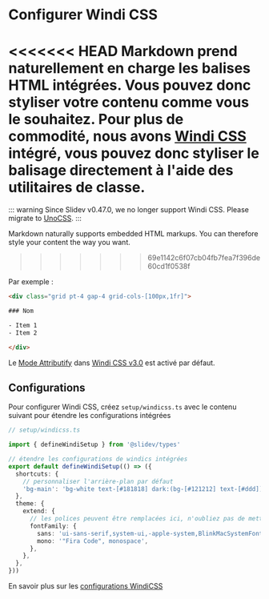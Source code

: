 # Configurer Windi CSS

<Environment type="node" />

<<<<<<< HEAD
Markdown prend naturellement en charge les balises HTML intégrées. Vous pouvez donc styliser votre contenu comme vous le souhaitez. Pour plus de commodité, nous avons [Windi CSS](https://github.com/windicss/windicss) intégré, vous pouvez donc styliser le balisage directement à l'aide des utilitaires de classe.
=======
::: warning
Since Slidev v0.47.0, we no longer support Windi CSS. Please migrate to [UnoCSS](/custom/config-unocss).
:::

Markdown naturally supports embedded HTML markups. You can therefore style your content the way you want.
>>>>>>> 69e1142c6f07cb04fb7fea7f396de60cd1f0538f

Par exemple :

```html
<div class="grid pt-4 gap-4 grid-cols-[100px,1fr]">

### Nom

- Item 1
- Item 2

</div>
```

Le [Mode Attributify](https://windicss.org/posts/v30.html#attributify-mode) dans [Windi CSS v3.0](https://windicss.org/posts/v30.html) est activé par défaut.

## Configurations

Pour configurer Windi CSS, créez `setup/windicss.ts` avec le contenu suivant pour étendre les configurations intégrées

```ts
// setup/windicss.ts

import { defineWindiSetup } from '@slidev/types'

// étendre les configurations de windics intégrées
export default defineWindiSetup(() => ({
  shortcuts: {
    // personnaliser l'arrière-plan par défaut
    'bg-main': 'bg-white text-[#181818] dark:(bg-[#121212] text-[#ddd])',
  },
  theme: {
    extend: {
      // les polices peuvent être remplacées ici, n'oubliez pas de mettre à jour les liens de polices Web dans `index.html`
      fontFamily: {
        sans: 'ui-sans-serif,system-ui,-apple-system,BlinkMacSystemFont,"Segoe UI",Roboto,"Helvetica Neue",Arial,"Noto Sans",sans-serif,"Apple Color Emoji","Segoe UI Emoji","Segoe UI Symbol","Noto Color Emoji"',
        mono: '"Fira Code", monospace',
      },
    },
  },
}))
```

En savoir plus sur les [configurations WindiCSS](https://windicss.org/guide/configuration.html)
